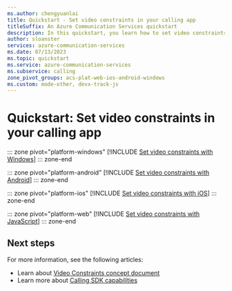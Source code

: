 ```yaml
---
ms.author: chengyuanlai
title: Quickstart - Set video constraints in your calling app
titleSuffix: An Azure Communication Services quickstart
description: In this quickstart, you learn how to set video constraints in your existing calling app using Azure Communication Services.
author: sloanster
services: azure-communication-services
ms.date: 07/13/2023
ms.topic: quickstart
ms.service: azure-communication-services
ms.subservice: calling
zone_pivot_groups: acs-plat-web-ios-android-windows
ms.custom: mode-other, devx-track-js
---
```


# Quickstart: Set video constraints in your calling app

::: zone pivot="platform-windows"
[!INCLUDE [Set video constraints with Windows](./includes/video-constraints/video-constraints-windows.md)]
::: zone-end

::: zone pivot="platform-android"
[!INCLUDE [Set video constraints with Android](./includes/video-constraints/video-constraints-android.md)]
::: zone-end

::: zone pivot="platform-ios"
[!INCLUDE [Set video constraints with iOS](./includes/video-constraints/video-constraints-ios.md)]
::: zone-end

::: zone pivot="platform-web"
[!INCLUDE [Set video constraints with JavaScript](./includes/video-constraints/video-constraints-javascript.md)]
::: zone-end
## Next steps

For more information, see the following articles:

- Learn about [Video Constraints concept document](../../concepts/voice-video-calling/video-constraints.md)
- Learn more about [Calling SDK capabilities](./getting-started-with-calling.md)
